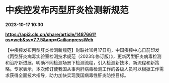 # 中疾控发布丙型肝炎检测新规范

**2023-10-17 10:30**

**https://api3.cls.cn/share/article/1487661?os=web&sv=7.7.5&app=CailianpressWeb**

【中疾控发布丙型肝炎检测新规范】财联社10月17日电，中国疾控中心日前印发《丙型肝炎病毒实验室检测技术规范（2023年修订版）》，更新丙型肝炎病毒检测和治疗新进展，明确不同检测场景下检测流程，引入检测新技术、新流程和新策略。专家表示，本次修订使我国从事丙肝病毒检测工作的各级人员可以根据工作需求获得全面技术指导，助力加快实现我国病毒性肝炎防控目标。